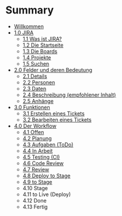 # Summary

* [Willkommen](README.md)
* [1.0 JIRA](chapter1.md)
  * [1.1 Was ist JIRA?](chapter1/was-ist-jira.md)
  * [1.2 Die Startseite](chapter1/12-die-startseite.md)
  * [1.3 Die Boards](chapter1/die-boards.md)
  * [1.4 Projekte](chapter1/14-projekte.md)
  * [1.5 Suchen](chapter1/15-suchen.md)
* [2.0 Felder und deren Bedeutung](chapter1/felder-und-deren-bedeutung.md)
  * [2.1 Details](chapter1/felder-und-deren-bedeutung/31-details.md)
  * [2.2 Personen](chapter1/felder-und-deren-bedeutung/32-personen.md)
  * [2.3 Daten](chapter1/felder-und-deren-bedeutung/33-daten.md)
  * [2.4 Beschreibung \(empfohlener Inhalt\)](chapter1/felder-und-deren-bedeutung/34-beschreibung.md)
  * [2.5 Anhänge](chapter1/felder-und-deren-bedeutung/35-anhange.md)
* [3.0 Funktionen](30-funktionen.md)
  * [3.1 Erstellen eines Tickets](30-funktionen/31-erstellen-eines-tickets.md)
  * [3.2 Bearbeiten eines Tickets](30-funktionen/32-bearbeiten-eines-tickets.md)
* [4.0 Der Workflow](40-der-workflow.md)
  * [4.1 Offen](40-der-workflow/42-offen.md)
  * [4.2 Planung](40-der-workflow/41-planung.md)
  * [4.3 Aufgaben \(ToDo\)](40-der-workflow/43-aufgaben-todo.md)
  * [4.4 In Arbeit](40-der-workflow/44-in-arbeit.md)
  * [4.5 Testing \(CI\)](40-der-workflow/45-testing-ci.md)
  * [4.6 Code Review](40-der-workflow/code-review.md)
  * [4.7 Review](40-der-workflow/47-review.md)
  * [4.8 Deploy to Stage](40-der-workflow/48-deploy-to-stage.md)
  * [4.9 to Stage](40-der-workflow/49-to-stage.md)
  * 4.10 Stage
  * 4.11 to Live \(Deploy\)
  * 4.12 Done
  * 4.13 Fertig

